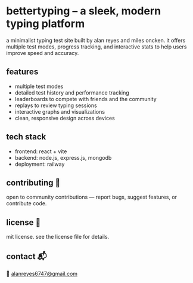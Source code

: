 # bettertyping – a sleek, modern typing platform  

a minimalist typing test site built by alan reyes and miles oncken. it offers multiple test modes, progress tracking, and interactive stats to help users improve speed and accuracy.  

## features
- multiple test modes
- detailed test history and performance tracking  
- leaderboards to compete with friends and the community  
- replays to review typing sessions  
- interactive graphs and visualizations  
- clean, responsive design across devices 

## tech stack
- frontend: react + vite  
- backend: node.js, express.js, mongodb  
- deployment: railway  

## contributing 👥  
open to community contributions — report bugs, suggest features, or contribute code.  

## license 📄  
mit license. see the license file for details.  

## contact 📬  
📧 alanreyes6747@gmail.com  
